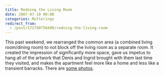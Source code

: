 ```yaml
---
title: Redoing the Living Room
date: 2007-07-10 00:00
categories: Mutterings
redirect_from:
  - /post/171790756490/redoing-the-living-room
---
```

This past weekend, we rearranged the common area (a combined living room/dining room) to not block off the living room as a separate room. It created the impression of significantly more space, gave us impetus to hang all of the artwork that Denis and Ingrid brought with them last time they visited, and makes the apartment feel more like a home and less like a transient barracks. There are [some photos](http://picasaweb.google.com/randall.h.wood/RedoingTheLivingRoom).
